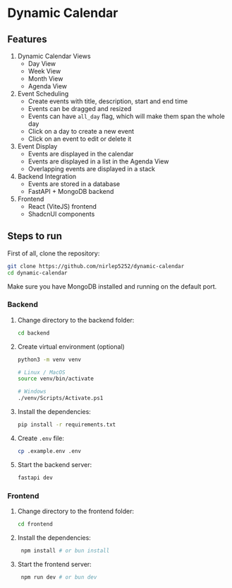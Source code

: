 # Dynamic Calendar

## Features

1. Dynamic Calendar Views
   - Day View
   - Week View
   - Month View
   - Agenda View
2. Event Scheduling
   - Create events with title, description, start and end time
   - Events can be dragged and resized
   - Events can have `all_day` flag, which will make them span the whole day
   - Click on a day to create a new event
   - Click on an event to edit or delete it
3. Event Display
   - Events are displayed in the calendar
   - Events are displayed in a list in the Agenda View
   - Overlapping events are displayed in a stack
4. Backend Integration
   - Events are stored in a database
   - FastAPI + MongoDB backend
5. Frontend
   - React (ViteJS) frontend
   - ShadcnUI components

## Steps to run

First of all, clone the repository:

```bash
git clone https://github.com/nirlep5252/dynamic-calendar
cd dynamic-calendar
```

Make sure you have MongoDB installed and running on the default port.

### Backend

1. Change directory to the backend folder:

   ```bash
   cd backend
   ```

2. Create virtual environment (optional)

   ```bash
   python3 -m venv venv

   # Linux / MacOS
   source venv/bin/activate

   # Windows
   ./venv/Scripts/Activate.ps1
   ```

3. Install the dependencies:

   ```bash
   pip install -r requirements.txt
   ```

4. Create `.env` file:

   ```bash
   cp .example.env .env
   ```

5. Start the backend server:

   ```bash
   fastapi dev
   ```

### Frontend

1. Change directory to the frontend folder:

   ```bash
   cd frontend
   ```

2. Install the dependencies:

   ```bash
    npm install # or bun install
   ```

3. Start the frontend server:

   ```bash
    npm run dev # or bun dev
   ```
